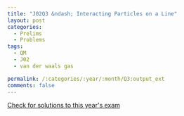 ```yaml
---
title: "J02Q3 &ndash; Interacting Particles on a Line"
layout: post
categories:
  - Prelims
  - Problems
tags:
  - QM
  - J02
  - van der waals gas

permalink: /:categories/:year/:month/Q3:output_ext
comments: false
---
```

<object data="2002J3Q.pdf" type="application/pdf" width="100%" height="500"></object>
<div class="message"><a href='https://princetonprelim.com/prelim/8/'>Check for solutions to this year's exam</a></div>
